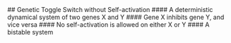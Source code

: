 <a name="title" />
## Genetic Toggle Switch without Self-activation 
#### A deterministic dynamical system of two genes X and Y
#### Gene X inhibits gene Y, and vice versa
#### No self-activation is allowed on either X or Y
#### A bistable system
